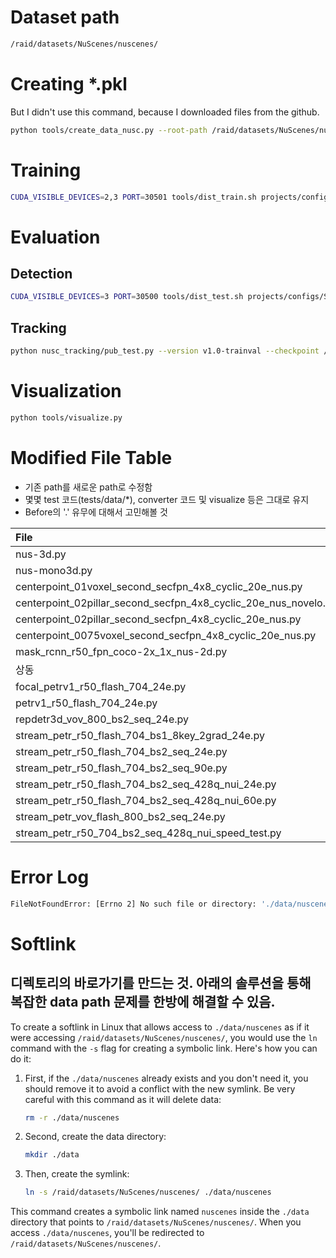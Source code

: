 # Dataset path
```sh
/raid/datasets/NuScenes/nuscenes/
```

# Creating *.pkl
But I didn't use this command, because I downloaded files from the github.
```sh
python tools/create_data_nusc.py --root-path /raid/datasets/NuScenes/nuscenes --out-dir /raid/datasets/NuScenes/nuscenes --extra-tag nuscenes2d --version v1.0
```

# Training
```sh
CUDA_VISIBLE_DEVICES=2,3 PORT=30501 tools/dist_train.sh projects/configs/StreamPETR/stream_petr_vov_flash_800_bs2_seq_24e.py 2 --work-dir work_dirs/stream_petr_vov_flash_800_bs2_seq_24e/
```

# Evaluation
## Detection
```sh
CUDA_VISIBLE_DEVICES=3 PORT=30500 tools/dist_test.sh projects/configs/StreamPETR/stream_petr_vov_flash_800_bs2_seq_24e.py work_dirs/stream_petr_vov_flash_800_bs2_seq_24e/latest.pth 1 --eval bbox
```
## Tracking
<!-- ```sh
python3.8 nusc_tracking/pub_test.py --version v1.0-test --checkpoint /home/dihan/home/StreamPETR/test/stream_petr_r50_flash_704_bs2_seq_24e/Thu_Nov__9_12_32_57_2023/pts_bbox/results_nusc.json --data_root /raid/datasets/NuScenes/nuscenes/
``` -->

```sh
python nusc_tracking/pub_test.py --version v1.0-trainval --checkpoint /home/dihan/home/StreamPETR/test/stream_petr_vov_flash_800_bs2_seq_24e/Sun_Nov_12_15_32_19_2023/pts_bbox/results_nusc.json --data_root /raid/datasets/NuScenes/nuscenes/
```

# Visualization
```sh
python tools/visualize.py
```

# Modified File Table

- 기존 path를 새로운 path로 수정함  
- 몇몇 test 코드(tests/data/\*), converter 코드 및 visualize 등은 그대로 유지
- Before의 '.' 유무에 대해서 고민해볼 것

| File | Line | Before | After |
|:---|:---:|:---|:---|
|nus-3d.py|10|'data/nuscenes/'|'/raid/datasets/NuScenes/nuscenes/'|
|nus-mono3d.py|2|'data/nuscenes/'|'/raid/datasets/NuScenes/nuscenes/'|
|centerpoint_01voxel_second_secfpn_4x8_cyclic_20e_nus.py|24|'data/nuscenes/'|'/raid/datasets/NuScenes/nuscenes/'|
|centerpoint_02pillar_second_secfpn_4x8_cyclic_20e_nus_novelo.py|31|'data/nuscenes/'|'/raid/datasets/NuScenes/nuscenes/'|
|centerpoint_02pillar_second_secfpn_4x8_cyclic_20e_nus.py|25|'data/nuscenes/'|'/raid/datasets/NuScenes/nuscenes/'|
|centerpoint_0075voxel_second_secfpn_4x8_cyclic_20e_nus.py|29|'data/nuscenes/'|'/raid/datasets/NuScenes/nuscenes/'|
|mask_rcnn_r50_fpn_coco-2x_1x_nus-2d.py|13|'./data/nuscenes/'|'/raid/datasets/NuScenes/nuscenes/'|
|상동|14|'data/nuscenes/'|'/raid/datasets/NuScenes/nuscenes/'|
|focal_petrv1_r50_flash_704_24e.py|142|'./data/nuscenes/'|'/raid/datasets/NuScenes/nuscenes/'|
|petrv1_r50_flash_704_24e.py|122|'./data/nuscenes/'|'/raid/datasets/NuScenes/nuscenes/'|
|repdetr3d_vov_800_bs2_seq_24e.py|143|'./data/nuscenes/'|'/raid/datasets/NuScenes/nuscenes/'|
|stream_petr_r50_flash_704_bs1_8key_2grad_24e.py|148|'./data/nuscenes/'|'/raid/datasets/NuScenes/nuscenes/'|
|stream_petr_r50_flash_704_bs2_seq_24e.py|152|'./data/nuscenes/'|'/raid/datasets/NuScenes/nuscenes/'|
|stream_petr_r50_flash_704_bs2_seq_90e.py|152|'./data/nuscenes/'|'/raid/datasets/NuScenes/nuscenes/'|
|stream_petr_r50_flash_704_bs2_seq_428q_nui_24e.py|154|'./data/nuscenes/'|'/raid/datasets/NuScenes/nuscenes/'|
|stream_petr_r50_flash_704_bs2_seq_428q_nui_60e.py|154|'./data/nuscenes/'|'/raid/datasets/NuScenes/nuscenes/'|
|stream_petr_vov_flash_800_bs2_seq_24e.py|148|'./data/nuscenes/'|'/raid/datasets/NuScenes/nuscenes/'|
|stream_petr_r50_704_bs2_seq_428q_nui_speed_test.py|154|'./data/nuscenes/'|'/raid/datasets/NuScenes/nuscenes/'|

# Error Log
```sh
FileNotFoundError: [Errno 2] No such file or directory: './data/nuscenes/samples/CAM_FRONT/n008-2018-09-18-12-53-31-0400__CAM_FRONT__1537290001612404.jpg'
```

# Softlink
디렉토리의 바로가기를 만드는 것. 아래의 솔루션을 통해 복잡한 data path 문제를 한방에 해결할 수 있음.
---
To create a softlink in Linux that allows access to `./data/nuscenes` as if it were accessing `/raid/datasets/NuScenes/nuscenes/`, you would use the `ln` command with the `-s` flag for creating a symbolic link. Here's how you can do it:

1. First, if the `./data/nuscenes` already exists and you don't need it, you should remove it to avoid a conflict with the new symlink. Be very careful with this command as it will delete data:

   ```sh
   rm -r ./data/nuscenes
   ```

2. Second, create the data directory:

   ```sh
   mkdir ./data
   ```

3. Then, create the symlink:

   ```sh
   ln -s /raid/datasets/NuScenes/nuscenes/ ./data/nuscenes
   ```

This command creates a symbolic link named `nuscenes` inside the `./data` directory that points to `/raid/datasets/NuScenes/nuscenes/`. When you access `./data/nuscenes`, you'll be redirected to `/raid/datasets/NuScenes/nuscenes/`.